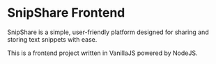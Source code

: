 # SnipShare Frontend

SnipShare is a simple, user-friendly platform designed for sharing and storing
text snippets with ease.

This is a frontend project written in VanillaJS powered by NodeJS.
